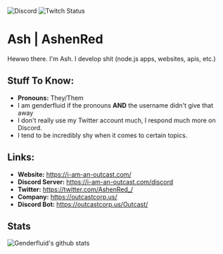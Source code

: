 ![Discord](https://img.shields.io/discord/775076340398292994)
![Twitch Status](https://img.shields.io/twitch/status/ashenred_)
# Ash | AshenRed
Hewwo there. I'm Ash. I develop shit (node.js apps, websites, apis, etc.)

## Stuff To Know:
- **Pronouns:** They/Them
- I am genderfluid if the pronouns **AND** the username didn't give that away
- I don't really use my Twitter account much, I respond much more on Discord.
- I tend to be incredibly shy when it comes to certain topics.

## Links:
- **Website:** https://i-am-an-outcast.com/
- **Discord Server:** https://i-am-an-outcast.com/discord
- **Twitter:** https://twitter.com/AshenRed_/
- **Company:** https://outcastcorp.us/
- **Discord Bot:** https://outcastcorp.us/Outcast/

## Stats
![Genderfluid's github stats](https://github-readme-stats.vercel.app/api?username=Genderfluid&show_icons=true&bg_color=000000&title_color=ff0000&text_color=ff0000)
